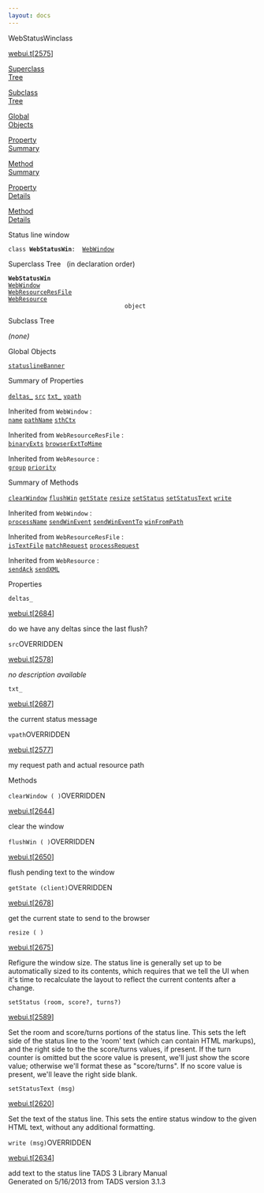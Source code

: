 ```yaml
---
layout: docs
---
```

<span class="title">WebStatusWin</span><span class="type">class</span>

[webui.t](../file/webui.t.html)\[[2575](../source/webui.t.html#2575)\]

[Superclass  
Tree](#_SuperClassTree_)

[Subclass  
Tree](#_SubClassTree_)

[Global  
Objects](#_ObjectSummary_)

[Property  
Summary](#_PropSummary_)

[Method  
Summary](#_MethodSummary_)

[Property  
Details](#_Properties_)

[Method  
Details](#_Methods_)



Status line window

`class `**`WebStatusWin`**` :   `[`WebWindow`](../object/WebWindow.html)



<span id="_SuperClassTree_"></span>



<span class="hdln">Superclass Tree</span>   (in declaration order)



**`WebStatusWin`**  
[`WebWindow`](../object/WebWindow.html)  
[`WebResourceResFile`](../object/WebResourceResFile.html)  
[`WebResource`](../object/WebResource.html)  
`                                 object`  
<span id="_SubClassTree_"></span>



<span class="hdln">Subclass Tree</span>  



*(none)* <span id="_ObjectSummary_"></span>



<span class="hdln">Global Objects</span>  



[`statuslineBanner`](../object/statuslineBanner.html)
<span id="_PropSummary_"></span>



<span class="hdln">Summary of Properties</span>  



[`deltas_`](#deltas_) [`src`](#src) [`txt_`](#txt_) [`vpath`](#vpath)

Inherited from `WebWindow` :  
[`name`](../object/WebWindow.html#name) [`pathName`](../object/WebWindow.html#pathName) [`sthCtx`](../object/WebWindow.html#sthCtx)

Inherited from `WebResourceResFile` :  
[`binaryExts`](../object/WebResourceResFile.html#binaryExts) [`browserExtToMime`](../object/WebResourceResFile.html#browserExtToMime)

Inherited from `WebResource` :  
[`group`](../object/WebResource.html#group) [`priority`](../object/WebResource.html#priority)

<span id="_MethodSummary_"></span>



<span class="hdln">Summary of Methods</span>  



[`clearWindow`](#clearWindow) [`flushWin`](#flushWin) [`getState`](#getState) [`resize`](#resize) [`setStatus`](#setStatus) [`setStatusText`](#setStatusText) [`write`](#write)

Inherited from `WebWindow` :  
[`processName`](../object/WebWindow.html#processName) [`sendWinEvent`](../object/WebWindow.html#sendWinEvent) [`sendWinEventTo`](../object/WebWindow.html#sendWinEventTo) [`winFromPath`](../object/WebWindow.html#winFromPath)

Inherited from `WebResourceResFile` :  
[`isTextFile`](../object/WebResourceResFile.html#isTextFile) [`matchRequest`](../object/WebResourceResFile.html#matchRequest) [`processRequest`](../object/WebResourceResFile.html#processRequest)

Inherited from `WebResource` :  
[`sendAck`](../object/WebResource.html#sendAck) [`sendXML`](../object/WebResource.html#sendXML)

<span id="_Properties_"></span>



<span class="hdln">Properties</span>  



<span id="deltas_"></span>

`deltas_`

[webui.t](../file/webui.t.html)\[[2684](../source/webui.t.html#2684)\]



do we have any deltas since the last flush?



<span id="src"></span>

`src`<span class="rem">OVERRIDDEN</span>

[webui.t](../file/webui.t.html)\[[2578](../source/webui.t.html#2578)\]



*no description available*



<span id="txt_"></span>

`txt_`

[webui.t](../file/webui.t.html)\[[2687](../source/webui.t.html#2687)\]



the current status message



<span id="vpath"></span>

`vpath`<span class="rem">OVERRIDDEN</span>

[webui.t](../file/webui.t.html)\[[2577](../source/webui.t.html#2577)\]



my request path and actual resource path



<span id="_Methods_"></span>



<span class="hdln">Methods</span>  



<span id="clearWindow"></span>

`clearWindow ( )`<span class="rem">OVERRIDDEN</span>

[webui.t](../file/webui.t.html)\[[2644](../source/webui.t.html#2644)\]



clear the window



<span id="flushWin"></span>

`flushWin ( )`<span class="rem">OVERRIDDEN</span>

[webui.t](../file/webui.t.html)\[[2650](../source/webui.t.html#2650)\]



flush pending text to the window



<span id="getState"></span>

`getState (client)`<span class="rem">OVERRIDDEN</span>

[webui.t](../file/webui.t.html)\[[2678](../source/webui.t.html#2678)\]



get the current state to send to the browser



<span id="resize"></span>

`resize ( )`

[webui.t](../file/webui.t.html)\[[2675](../source/webui.t.html#2675)\]



Refigure the window size. The status line is generally set up to be
automatically sized to its contents, which requires that we tell the UI
when it's time to recalculate the layout to reflect the current contents
after a change.



<span id="setStatus"></span>

`setStatus (room, score?, turns?)`

[webui.t](../file/webui.t.html)\[[2589](../source/webui.t.html#2589)\]



Set the room and score/turns portions of the status line. This sets the
left side of the status line to the 'room' text (which can contain HTML
markups), and the right side to the the score/turns values, if present.
If the turn counter is omitted but the score value is present, we'll
just show the score value; otherwise we'll format these as
"score/turns". If no score value is present, we'll leave the right side
blank.



<span id="setStatusText"></span>

`setStatusText (msg)`

[webui.t](../file/webui.t.html)\[[2620](../source/webui.t.html#2620)\]



Set the text of the status line. This sets the entire status window to
the given HTML text, without any additional formatting.



<span id="write"></span>

`write (msg)`<span class="rem">OVERRIDDEN</span>

[webui.t](../file/webui.t.html)\[[2634](../source/webui.t.html#2634)\]



add text to the status line
TADS 3 Library Manual  
Generated on 5/16/2013 from TADS version 3.1.3


